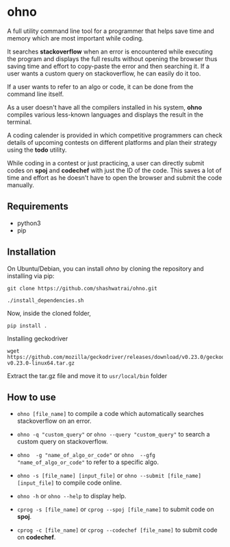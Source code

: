 # ohno
A full utility command line tool for a programmer that helps save time and memory which are most important while coding. 


It searches **stackoverflow** when an error is encountered while executing the program and displays the full results without opening the browser thus saving time and effort to copy-paste the error and then searching it.
If a user wants a custom query on stackoverflow, he can easily do it too.

If a user wants to refer to an algo or code, it can be done from the command line itself.


As a user doesn't have all the compilers installed in his system, **ohno** compiles various less-known languages and displays the result in the terminal.

A coding calender is provided in which competitive programmers can check details of upcoming contests on different platforms and plan their strategy using the **todo** utility.


While coding in a contest or just practicing, a user can directly submit codes on **spoj** and **codechef** with just the ID of the code. This saves a lot of time and effort as he doesn't have to open the browser and submit the code manually.


## Requirements
* python3
* pip

## Installation
On Ubuntu/Debian, you can install *ohno* by cloning the repository and installing via pip:
```
git clone https://github.com/shashwatrai/ohno.git
```
```
./install_dependencies.sh
```
Now, inside the cloned folder,
```
pip install .
```
Installing geckodriver
```
wget https://github.com/mozilla/geckodriver/releases/download/v0.23.0/geckodriver-v0.23.0-linux64.tar.gz
```
Extract the tar.gz file and move it to ```usr/local/bin``` folder


## How to use

* ``` ohno [file_name] ``` to compile a code which automatically searches stackoverflow on an error.
* ``` ohno -q "custom_query" ``` or ``` ohno --query "custom_query" ``` to search a custom query on stackoverflow.
* ``` ohno  -g "name_of_algo_or_code" ``` or ``` ohno  --gfg "name_of_algo_or_code" ``` to refer to a specific algo.
* ``` ohno -s [file_name] [input_file] ``` or ``` ohno --submit [file_name] [input_file] ``` to compile code online.
* ``` ohno -h ``` or ``` ohno --help ``` to display help.

* ``` cprog -s [file_name] ``` or ``` cprog --spoj [file_name] ``` to submit code on **spoj**.
* ``` cprog -c [file_name] ``` or ``` cprog --codechef [file_name] ``` to submit code on **codechef**.
